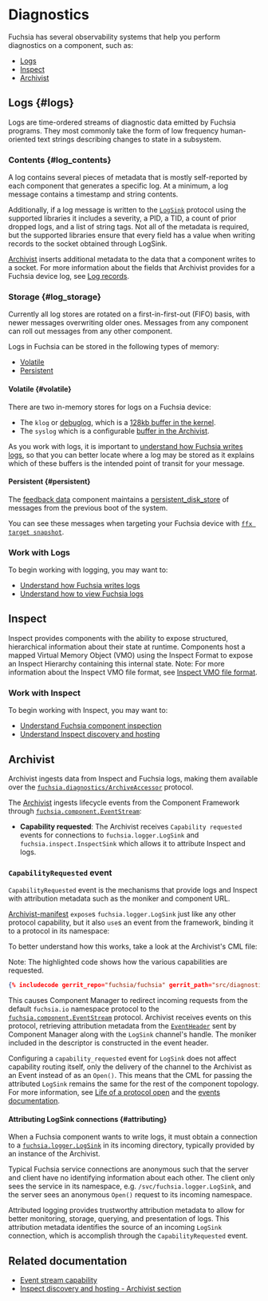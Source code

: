 # Diagnostics

Fuchsia has several observability systems that help you perform diagnostics
on a component, such as:

* [Logs](#logs)
* [Inspect](#inspect)
* [Archivist](#archivist)

## Logs {#logs}

Logs are time-ordered streams of diagnostic data emitted by Fuchsia programs.
They most commonly take the form of low frequency human-oriented text strings
describing changes to state in a subsystem.

### Contents {#log_contents}

A log contains several pieces of metadata that is mostly self-reported by each
component that generates a specific log. At a minimum, a log message contains
a timestamp and string contents.

Additionally, if a log message is written to the [`LogSink`] protocol using the
supported libraries it includes a severity, a PID, a TID, a count of prior
dropped logs, and a list of string tags. Not all of the metadata is required,
but the supported libraries ensure that every field has a value when writing
records to the socket obtained through LogSink.

[Archivist](#archivist) inserts additional metadata to the data that a
component writes to a socket. For more information about the fields that
Archivist provides for a Fuchsia device log, see
[Log records][diagnostics-schema-ref].

### Storage {#log_storage}

Currently all log stores are rotated on a first-in-first-out (FIFO) basis,
with newer messages overwriting older ones. Messages from any component can roll
out messages from any other component.

Logs in Fuchsia can be stored in the following types of memory:

* [Volatile](#volatile)
* [Persistent](#persistent)

#### Volatile {#volatile}

There are two in-memory stores for logs on a Fuchsia device:

*   The `klog` or [debuglog], which is a [128kb buffer in the kernel].
*   The `syslog` which is a configurable [buffer in the Archivist].

As you work with logs, it is important to
[understand how Fuchsia writes logs][recording], so that you can better locate
where a log may be stored as it explains which of these buffers is the intended
point of transit for your message.

#### Persistent {#persistent}

The [feedback data] component maintains a [persistent_disk_store] of messages
from the previous boot of the system.

You can see these messages when targeting your Fuchsia device with
[`ffx target snapshot`][ffx-target-snapshot-ref].

### Work with Logs

To begin working with logging, you may want to:

* [Understand how Fuchsia writes logs][recording]
* [Understand how to view Fuchsia logs][viewing]

## Inspect

Inspect provides components with the ability to expose structured, hierarchical
information about their state at runtime. Components host a mapped Virtual
Memory Object (VMO) using the Inspect Format to expose an Inspect Hierarchy
containing this internal state. Note: For more information about the Inspect
VMO file format, see [Inspect VMO file format][inspect-vmo-format-ref].

### Work with Inspect

To begin working with Inspect, you may want to:

* [Understand Fuchsia component inspection][inspect_dev_overview]
* [Understand Inspect discovery and hosting][inspect_discovery_hosting]

## Archivist

Archivist ingests data from Inspect and Fuchsia logs, making them available over
the [`fuchsia.diagnostics/ArchiveAccessor`][ArchiveAccessor-protocol] protocol.

The [Archivist][archivist] ingests lifecycle events from the Component
Framework through [`fuchsia.component.EventStream`][event_stream]:

- **Capability requested**: The Archivist receives `Capability requested` events
  for connections to `fuchsia.logger.LogSink` and `fuchsia.inspect.InspectSink`
  which allows it to attribute Inspect and logs.

### `CapabilityRequested` event

`CapabilityRequested` event is the mechanisms that provide logs and Inspect
with attribution metadata such as the moniker and component URL.

[Archivist-manifest] `expose`s `fuchsia.logger.LogSink` just like any other
protocol capability, but it also `use`s an event from the framework, binding it
to a protocol in its namespace:

To better understand how this works, take a look at the Archivist's CML file:

Note: The highlighted code shows how the various capabilities are requested.

```json
{% includecode gerrit_repo="fuchsia/fuchsia" gerrit_path="src/diagnostics/archivist/meta/common.shard.cml" highlight="25-36" %}
```

This causes Component Manager to redirect incoming requests from the default
`fuchsia.io` namespace protocol to the
[`fuchsia.component.EventStream`][event-stream] protocol. Archivist receives
events on this protocol, retrieving attribution metadata from the [`EventHeader`]
sent by Component Manager along with the `LogSink` channel's handle. The moniker
included in the descriptor is constructed in the event header.

Configuring a `capability_requested` event for `LogSink` does not affect
capability routing itself, only the delivery of the channel to the Archivist as
an Event instead of as an `Open()`. This means that the CML for passing the
attributed `LogSink` remains the same for the rest of the component topology.
For more information, see [Life of a protocol open] and the [events documentation][cm-events].

#### Attributing LogSink connections {#attributing}

When a Fuchsia component wants to write logs, it must obtain a connection to a
[`fuchsia.logger.LogSink`][logsink-protocol] in its incoming directory,
typically provided by an instance of the Archivist.

Typical Fuchsia service connections are anonymous such that the server and
client have no identifying information about each other. The client only sees
the service in its namespace, e.g. `/svc/fuchsia.logger.LogSink`, and the
server sees an anonymous `Open()` request to its incoming namespace.

Attributed logging provides trustworthy attribution metadata to allow for
better monitoring, storage, querying, and presentation of logs. This attribution
metadata identifies the source of an incoming `LogSink` connection, which is
accomplish through the `CapabilityRequested` event.

## Related documentation

* [Event stream capability][event_capability]
* [Inspect discovery and hosting - Archivist section][archivist]

[inspect_dev_overview]: /docs/development/diagnostics/inspect/README.md
[event_stream]: https://fuchsia.dev/reference/fidl/fuchsia.component#EventStream
[inspect_discovery_hosting]: /docs/reference/diagnostics/inspect/tree.md
[archivist]: /docs/reference/diagnostics/inspect/tree.md#archivist
[event_capability]: /docs/concepts/components/v2/capabilities/event.md
[ArchiveAccessor-protocol]: /reference/fidl/fuchsia.diagnostics.md#archive_accessor
[Archivist-manifest]: /src/diagnostics/archivist/meta/archivist.cml
[cm-events]: /docs/concepts/components/v2/capabilities/event.md
[`EventHeader`]: https://fuchsia.dev/reference/fidl/fuchsia.component#EventHeader
[event-stream]: https://fuchsia.dev/reference/fidl/fuchsia.component#EventStream
[logsink-protocol]: /sdk/fidl/fuchsia.logger/logger.fidl
[Life of a protocol open]: /docs/concepts/components/v2/capabilities/life_of_a_protocol_open.md
[diagnostics-schema-ref]: /docs/reference/platform-spec/diagnostics/schema.md
[ffx-target-snapshot-ref]: https://fuchsia.dev/reference/tools/sdk/ffx#ffx_target_snapshot
[`LogSink`]: https://fuchsia.dev/reference/fidl/fuchsia.logger#LogSink
[debuglog]: /docs/reference/kernel_objects/debuglog.md
[128kb buffer in the kernel]: /zircon/kernel/lib/debuglog/debuglog.cc
[buffer in the archivist]: /src/diagnostics/archivist/src/logs/mod.rs
[recording]: /docs/development/diagnostics/logs/recording.md
[viewing]: /docs/development/diagnostics/logs/viewing.md
[feedback data]: /src/developer/forensics/feedback_data
[persistent_disk_store]: /src/developer/forensics/feedback_data/system_log_recorder/system_log_recorder.h
[attributing]: #attributing
[inspect-vmo-format-ref]: /docs/reference/platform-spec/diagnostics/inspect-vmo-format.md
